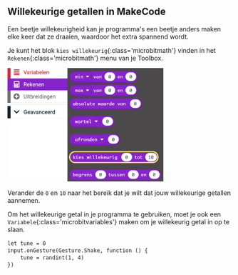 ## Willekeurige getallen in MakeCode

Een beetje willekeurigheid kan je programma's een beetje anders maken elke keer dat ze draaien, waardoor het extra spannend wordt.

Je kunt het blok `kies willekeurig`{:class='microbitmath'} vinden in het `Rekenen`{:class='microbitmath'} menu van je Toolbox.

<img src="images/random-location.png" alt="The Math menu open, with the 'pick random' block highlighted." width="350"/>

Verander de `0` en `10` naar het bereik dat je wilt dat jouw willekeurige getallen aannemen.

Om het willekeurige getal in je programma te gebruiken, moet je ook een `Variabele`{:class='microbitvariables'} maken om je willekeurig getal in op te slaan.

```microbit
let tune = 0
input.onGesture(Gesture.Shake, function () {
    tune = randint(1, 4)
})
```
